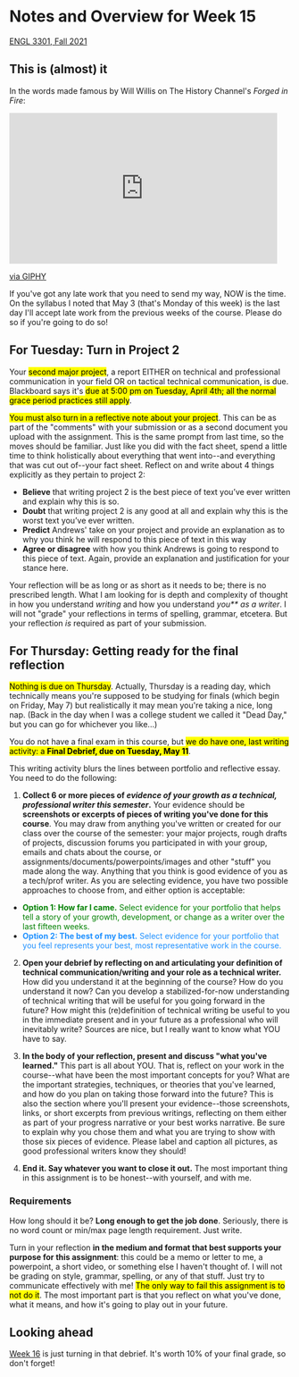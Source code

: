 # Notes and Overview for Week 15
[ENGL 3301, Fall 2021](../calendar.html)

## This is (almost) it

In the words made famous by Will Willis on The History Channel's *Forged in Fire*:

<iframe src="https://giphy.com/embed/ZE5rzR7qdbrgIEYjOt" width="480" height="270" frameBorder="0" class="giphy-embed" title="Five minutes, Blacksmiths!" allowFullScreen></iframe><p><a href="https://giphy.com/gifs/historyuk-history-forged-in-fire-5-minutes-ZE5rzR7qdbrgIEYjOt">via GIPHY</a></p>

If you've got any late work that you need to send my way, NOW is the time. On the syllabus I noted that May 3 (that's Monday of this week) is the last day I'll accept late work from the previous weeks of the course. Please do so if you're going to do so!

## For Tuesday: Turn in Project 2

Your <mark>second major project</mark>, a report EITHER on technical and professional communication in your field OR on tactical technical communication, is due. Blackboard says it's <mark>due at 5:00 pm on Tuesday, April 4th; all the normal grace period practices still apply</mark>.

<mark>You must also turn in a reflective note about your project</mark>. This can be as part of the "comments" with your submission or as a second document you upload with the assignment. This is the same prompt from last time, so the moves should be familiar. Just like you did with the fact sheet, spend a little time to think holistically about everything that went into--and everything that was cut out of--your fact sheet. Reflect on and write about 4 things explicitly as they pertain to project 2:
 - **Believe** that writing project 2 is the best piece of text you’ve ever written and explain why this is so.
 - **Doubt** that writing project 2 is any good at all and explain why this is the worst text you’ve ever written.
 - **Predict** Andrews' take on your project and provide an explanation as to why you think he will respond to this piece of text in this way
 - **Agree or disagree** with how you think Andrews is going to respond to this piece of text. Again, provide an explanation and justification for your stance here.

Your reflection will be as long or as short as it needs to be; there is no prescribed length. What I am looking for is depth and complexity of thought in how you understand _writing_ and how you understand _you** as a writer_. I will not "grade" your reflections in terms of spelling, grammar, etcetera. But your reflection _is_ required as part of your submission.

## For Thursday: Getting ready for the final reflection

<mark>Nothing is due on Thursday</mark>. Actually, Thursday is a reading day, which technically means you're supposed to be studying for finals (which begin on Friday, May 7) but realistically it may mean you're taking a nice, long nap. (Back in the day when I was a college student we called it "Dead Day," but you can go for whichever you like...)

You do not have a final exam in this course, but <mark>we do have one, last writing activity: a **Final Debrief, due on Tuesday, May 11**</mark>.

This writing activity blurs the lines between portfolio and reflective essay. You need to do the following:

1. **Collect 6 or more pieces of *evidence of your growth as a technical, professional writer this semester*.** Your evidence should be **screenshots or excerpts of pieces of writing you've done for this course**. You may draw from anything you've written or created for our class over the course of the semester: your major projects, rough drafts of projects, discussion forums you participated in with your group, emails and chats about the course, or assignments/documents/powerpoints/images and other "stuff" you made along the way. Anything that you think is good evidence of you as a tech/prof writer. As you are selecting evidence, you have two possible approaches to choose from, and either option is acceptable:
  - <span style="color: green; ">**Option 1: How far I came.** Select evidence for your portfolio that helps tell a story of your growth, development, or change as a writer over the last fifteen weeks.</span>
  - <span style="color: dodgerblue; ">**Option 2: The best of my best.** Select evidence for your portfolio that you feel represents your best, most representative work in the course.</span>

2. **Open your debrief by reflecting on and articulating your definition of technical communication/writing and your role as a technical writer.** How did you understand it at the beginning of the course? How do you understand it now? Can you develop a stabilized-for-now understanding of technical writing that will be useful for you going forward in the future? How might this (re)definition of technical writing be useful to you in the immediate present and in your future as a professional who will inevitably write? Sources are nice, but I really want to know what YOU have to say.

3. **In the body of your reflection, present and discuss "what you've learned."** This part is all about YOU. That is, reflect on your work in the course--what have been the most important concepts for you? What are the important strategies, techniques, or theories that you've learned, and how do you plan on taking those forward into the future? This is also the section where you'll present your evidence--those screenshots, links, or short excerpts from previous writings, reflecting on them either as part of your progress narrative or your best works narrative. Be sure to explain why you chose them and what you are trying to show with those six pieces of evidence. Please label and caption all pictures, as good professional writers know they should! 

4. **End it. Say whatever you want to close it out.** The most important thing in this assignment is to be honest--with yourself, and with me.

### Requirements

How long should it be? **Long enough to get the job done**. Seriously, there is no word count or min/max page length requirement. Just write.

Turn in your reflection **in the medium and format that best supports your purpose for this assignment**: this could be a memo or letter to me, a powerpoint, a short video, or something else I haven't thought of. I will not be grading on style, grammar, spelling, or any of that stuff. Just try to communicate effectively with me! <mark>The only way to fail this assignment is to not do it</mark>. The most important part is that you reflect on what you've done, what it means, and how it's going to play out in your future.

## Looking ahead

[Week 16](week-16-notes) is just turning in that debrief. It's worth 10% of your final grade, so don't forget!
